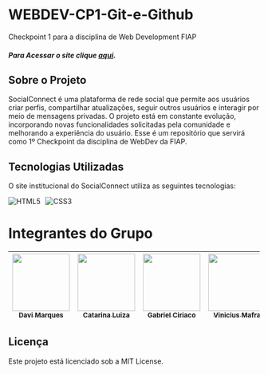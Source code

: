 # WEBDEV-CP1-Git-e-Github

Checkpoint 1 para a disciplina de Web Development FIAP

##### Para Acessar o site clique [aqui](https://davimunhoz1005.github.io/WEBDEV-CP1-Git-e-Github/Case-Social-Connect-main/).

## Sobre o Projeto

SocialConnect é uma plataforma de rede social que permite aos usuários criar perfis, compartilhar atualizações, seguir outros usuários e interagir por meio de mensagens privadas. O projeto está em constante evolução, incorporando novas funcionalidades solicitadas pela comunidade e melhorando a experiência do usuário. Esse é um repositório que servirá como 1º Checkpoint da disciplina de WebDev da FIAP.

## Tecnologias Utilizadas

O site institucional do SocialConnect utiliza as seguintes tecnologias:

<div style="display: flex; gap: 10px;">
  <img src="https://img.shields.io/badge/html5-%23E34F26.svg?style=for-the-badge&logo=html5&logoColor=white" alt="HTML5">
  <img src="https://img.shields.io/badge/css3-%231572B6.svg?style=for-the-badge&logo=css3&logoColor=white" alt="CSS3">
</div>

# Integrantes do Grupo  

| [<img loading="lazy" src="https://github.com/DaviMunhoz1005.png" width=115><br><sub>Davi Marques</sub>](https://github.com/DaviMunhoz1005) |  [<img loading="lazy" src="https://github.com/catvergueiro.png" width=115><br><sub>Catarina Luiza</sub>](https://github.com/catvergueiro) |  [<img loading="lazy" src="https://github.com/Gabsgc01.png" width=115><br><sub>Gabriel Ciriaco</sub>](https://github.com/Gabsgc01) | [<img loading="lazy" src="https://github.com/Mafraaa.png" width=115><br><sub>Vinicius Mafra</sub>](https://github.com/Mafraaa) | [<img loading="lazy" src="https://github.com/MariFranca.png" width=115><br><sub>Mariana Franca</sub>](https://github.com/MariFranca) | 
| :---: | :---: | :---: | :---: | :---: |

## Licença

Este projeto está licenciado sob a MIT License.
